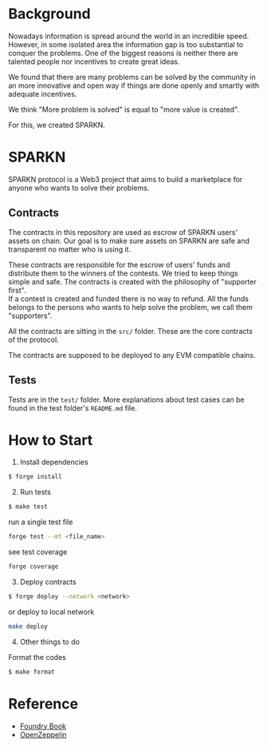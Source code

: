 # Background
Nowadays information is spread around the world in an incredible speed. However, in some isolated area the information gap is too substantial to conquer the problems. One of the biggest reasons is neither there are talented people nor incentives to create great ideas. 

We found that there are many problems can be solved by the community in an more innovative and open way if things are done openly and smartly with adequate incentives. 

We think "More problem is solved" is equal to "more value is created".    

For this, we created SPARKN. 

# SPARKN 

SPARKN protocol is a Web3 project that aims to build a marketplace for anyone who wants to solve their problems. 

## Contracts
The contracts in this repository are used as escrow of SPARKN users' assets on chain. 
Our goal is to make sure assets on SPARKN are safe and transparent no matter who is using it. 

These contracts are responsible for the escrow of users' funds and distribute them to the winners of the contests. 
We tried to keep things simple and safe. 
The contracts is created with the philosophy of "supporter first".     
If a contest is created and funded there is no way to refund. All the funds belongs to the persons who wants to help solve the problem, we call them "supporters". 

All the contracts are sitting in the `src/` folder. These are the core contracts of the protocol. 

The contracts are supposed to be deployed to any EVM compatible chains.

## Tests
Tests are in the `test/` folder. More explanations about test cases can be found in the test folder's `README.md` file. 

# How to Start
1. Install dependencies
```bash
$ forge install
```

2. Run tests
```bash
$ make test
```

run a single test file
```bash
forge test --mt <file_name>
```

see test coverage
```bash
forge coverage
```

3. Deploy contracts
```bash
$ forge deploy --network <network>
```

or deploy to local network
```bash
make deploy
```

4. Other things to do

Format the codes
```bash
$ make format
```





# Reference
- [Foundry Book](https://book.getfoundry.sh/)
- [OpenZeppelin](https://docs.openzeppelin.com/contracts/4.x/)
